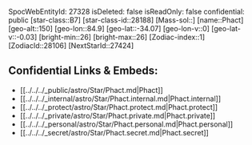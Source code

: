﻿---
location: [-34.07,84.9,150]
type: Station
tags:
- astro/Star

---
SpocWebEntityId: 27328
isDeleted: false
isReadOnly: false
confidential: public
[star-class::B7]
[star-class-id::28188]
[Mass-sol::]
[name::Phact]
[geo-alt::150]
[geo-lon::84.9]
[geo-lat::-34.07]
[geo-lon-v::0]
[geo-lat-v::-0.03]
[bright-min::26]
[bright-max::26]
[Zodiac-index::1]
[ZodiacId::28106]
[NextStarId::27424]



## Confidential Links & Embeds: 
- [[../../../_public/astro/Star/Phact.md|Phact]] 
- [[../../../_internal/astro/Star/Phact.internal.md|Phact.internal]] 
- [[../../../_protect/astro/Star/Phact.protect.md|Phact.protect]] 
- [[../../../_private/astro/Star/Phact.private.md|Phact.private]] 
- [[../../../_personal/astro/Star/Phact.personal.md|Phact.personal]] 
- [[../../../_secret/astro/Star/Phact.secret.md|Phact.secret]] 
